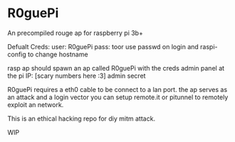 # R0guePi
An precompiled rouge ap for raspberry pi 3b+


Defualt Creds:
user: R0guePi
pass: toor
use passwd on login and raspi-config to change hostname

rasp ap should spawn an ap called R0guePi
with the creds 
admin panel at the pi IP: [scary numbers here :3]
admin 
secret

R0guePi requires a eth0 cable to be connect to a lan port.
the ap serves as an attack and a login vector
you can setup remote.it or pitunnel to remotely exploit an network.

This is an ethical hacking repo for diy mitm attack.

WIP
